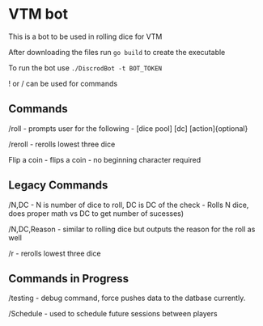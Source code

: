 # VTM bot
This is a bot to be used in rolling dice for VTM

After downloading the files run `go build` to create the executable

To run the bot use `./DiscrodBot -t BOT_TOKEN`

! or / can be used for commands

## Commands

/roll - prompts user for the following - [dice pool] [dc] [action]{optional}

/reroll - rerolls lowest three dice

Flip a coin - flips a coin - no beginning character required

## Legacy Commands 
/N,DC - N is number of dice to roll, DC is DC of the check - Rolls N dice, does proper math vs DC to get number of sucesses)

/N,DC,Reason - similar to rolling dice but outputs the reason for the roll as well

/r - rerolls lowest three dice


## Commands in Progress
/testing - debug command, force pushes data to the datbase currently.

/Schedule - used to schedule future sessions between players


